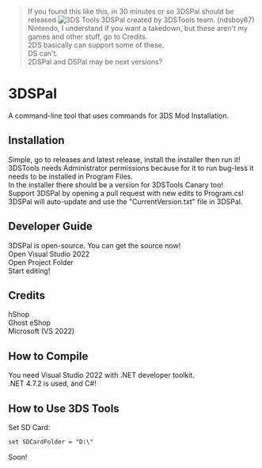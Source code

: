 > If you found this like this, in 30 minutes or so 3DSPal should be released
![3DS Tools](https://files.catbox.moe/osrr82.png)
3DSPal created by 3DSTools team. (ndsboy87)<br>Nintendo, I understand if you want a takedown, but these aren't my games and other stuff, go to Credits.<br>2DS basically can support some of these.<br>DS can't.<br>2DSPal and DSPal may be next versions?
# 3DSPal
A command-line tool that uses commands for 3DS Mod Installation.
## Installation
Simple, go to releases and latest release, install the installer then run it!<br>3DSTools needs Administrator permissions because for it to run bug-less it needs to be installed in Program Files.<br>In the installer there should be a version for 3DSTools Canary too!<br>Support 3DSPal by opening a pull request with new edits to Program.cs!<br>
3DSPal will auto-update and use the "CurrentVersion.txt" file in 3DSPal.
## Developer Guide
3DSPal is open-source. You can get the source now!<br>Open Visual Studio 2022<br>Open Project Folder<br>Start editing!
## Credits
hShop<br>Ghost eShop<br>Microsoft (VS 2022)
## How to Compile
You need Visual Studio 2022 with .NET developer toolkit.<br>.NET 4.7.2 is used, and C#!
## How to Use 3DS Tools
Set SD Card:
```txt
set SDCardFolder = "D:\"
```
Soon!

